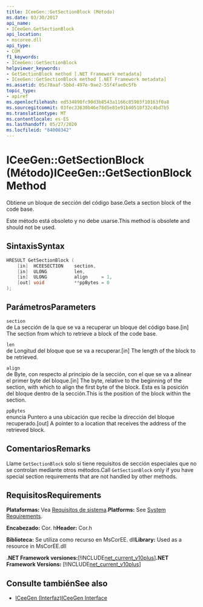 ```yaml
---
title: ICeeGen::GetSectionBlock (Método)
ms.date: 03/30/2017
api_name:
- ICeeGen.GetSectionBlock
api_location:
- mscoree.dll
api_type:
- COM
f1_keywords:
- ICeeGen::GetSectionBlock
helpviewer_keywords:
- GetSectionBlock method [.NET Framework metadata]
- ICeeGen::GetSectionBlock method [.NET Framework metadata]
ms.assetid: 05c78aaf-5bbd-497e-9ae2-55f4fae0c5fb
topic_type:
- apiref
ms.openlocfilehash: ed534890fc90d3b8543a1166c85903f10163f0a8
ms.sourcegitcommit: 03fec33630b46e78d5e81e91b40518f32c4bd7b5
ms.translationtype: MT
ms.contentlocale: es-ES
ms.lasthandoff: 05/27/2020
ms.locfileid: "84008342"
---
```

# <a name="iceegengetsectionblock-method"></a><span data-ttu-id="fa9f4-102">ICeeGen::GetSectionBlock (Método)</span><span class="sxs-lookup"><span data-stu-id="fa9f4-102">ICeeGen::GetSectionBlock Method</span></span>
<span data-ttu-id="fa9f4-103">Obtiene un bloque de sección del código base.</span><span class="sxs-lookup"><span data-stu-id="fa9f4-103">Gets a section block of the code base.</span></span>  
  
 <span data-ttu-id="fa9f4-104">Este método está obsoleto y no debe usarse.</span><span class="sxs-lookup"><span data-stu-id="fa9f4-104">This method is obsolete and should not be used.</span></span>  
  
## <a name="syntax"></a><span data-ttu-id="fa9f4-105">Sintaxis</span><span class="sxs-lookup"><span data-stu-id="fa9f4-105">Syntax</span></span>  
  
```cpp  
HRESULT GetSectionBlock (  
    [in]  HCEESECTION    section,
    [in]  ULONG          len,  
    [in]  ULONG          align     = 1,  
    [out] void           **ppBytes = 0  
);
```  
  
## <a name="parameters"></a><span data-ttu-id="fa9f4-106">Parámetros</span><span class="sxs-lookup"><span data-stu-id="fa9f4-106">Parameters</span></span>  
 `section`  
 <span data-ttu-id="fa9f4-107">de La sección de la que se va a recuperar un bloque del código base.</span><span class="sxs-lookup"><span data-stu-id="fa9f4-107">[in] The section from which to retrieve a block of the code base.</span></span>  
  
 `len`  
 <span data-ttu-id="fa9f4-108">de Longitud del bloque que se va a recuperar.</span><span class="sxs-lookup"><span data-stu-id="fa9f4-108">[in] The length of the block to be retrieved.</span></span>  
  
 `align`  
 <span data-ttu-id="fa9f4-109">de Byte, con respecto al principio de la sección, con el que se va a alinear el primer byte del bloque.</span><span class="sxs-lookup"><span data-stu-id="fa9f4-109">[in] The byte, relative to the beginning of the section, with which to align the first byte of the block.</span></span> <span data-ttu-id="fa9f4-110">Esta es la posición del bloque dentro de la sección.</span><span class="sxs-lookup"><span data-stu-id="fa9f4-110">This is the position of the block within the section.</span></span>  
  
 `ppBytes`  
 <span data-ttu-id="fa9f4-111">enuncia Puntero a una ubicación que recibe la dirección del bloque recuperado.</span><span class="sxs-lookup"><span data-stu-id="fa9f4-111">[out] A pointer to a location that receives the address of the retrieved block.</span></span>  
  
## <a name="remarks"></a><span data-ttu-id="fa9f4-112">Comentarios</span><span class="sxs-lookup"><span data-stu-id="fa9f4-112">Remarks</span></span>  
 <span data-ttu-id="fa9f4-113">Llame `GetSectionBlock` solo si tiene requisitos de sección especiales que no se controlan mediante otros métodos.</span><span class="sxs-lookup"><span data-stu-id="fa9f4-113">Call `GetSectionBlock` only if you have special section requirements that are not handled by other methods.</span></span>  
  
## <a name="requirements"></a><span data-ttu-id="fa9f4-114">Requisitos</span><span class="sxs-lookup"><span data-stu-id="fa9f4-114">Requirements</span></span>  
 <span data-ttu-id="fa9f4-115">**Plataformas:** Vea [Requisitos de sistema](../../get-started/system-requirements.md).</span><span class="sxs-lookup"><span data-stu-id="fa9f4-115">**Platforms:** See [System Requirements](../../get-started/system-requirements.md).</span></span>  
  
 <span data-ttu-id="fa9f4-116">**Encabezado:** Cor. h</span><span class="sxs-lookup"><span data-stu-id="fa9f4-116">**Header:** Cor.h</span></span>  
  
 <span data-ttu-id="fa9f4-117">**Biblioteca:** Se utiliza como recurso en MsCorEE. dll</span><span class="sxs-lookup"><span data-stu-id="fa9f4-117">**Library:** Used as a resource in MsCorEE.dll</span></span>  
  
 <span data-ttu-id="fa9f4-118">**.NET Framework versiones:**[!INCLUDE[net_current_v10plus](../../../../includes/net-current-v10plus-md.md)]</span><span class="sxs-lookup"><span data-stu-id="fa9f4-118">**.NET Framework Versions:** [!INCLUDE[net_current_v10plus](../../../../includes/net-current-v10plus-md.md)]</span></span>  
  
## <a name="see-also"></a><span data-ttu-id="fa9f4-119">Consulte también</span><span class="sxs-lookup"><span data-stu-id="fa9f4-119">See also</span></span>

- [<span data-ttu-id="fa9f4-120">ICeeGen (Interfaz)</span><span class="sxs-lookup"><span data-stu-id="fa9f4-120">ICeeGen Interface</span></span>](iceegen-interface.md)
